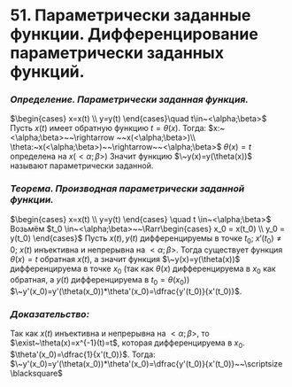 # 51. Параметрически заданные функции. Дифференцирование параметрически заданных функций.

### *Определение. Параметрически заданная функция.*
$\begin{cases}
   x=x(t) \\
   y=y(t) 
\end{cases}\quad t\in~<\alpha;\beta>$
Пусть $x(t)$  имеет обратную функцию $t=\theta(x)$. Тогда:
$x:~<\alpha;\beta>~~\rightarrow ~~x(<\alpha;\beta>)\\
\theta:~x(<\alpha;\beta>)~~\rightarrow~~<\alpha;\beta>$
$\theta(x) = t$ определена на $x(<\alpha;\beta>)$
Значит функцию $\~y(x)=y(\theta(x))$ называют параметрически заданной.

### *Теорема. Производная параметрически заданной функции.*
$\begin{cases}
   x=x(t) \\
   y=y(t)
\end{cases} \quad t \in~<\alpha;\beta>$
Возьмём $t_0 \in~<\alpha;\beta>~~\Rarr\begin{cases}
   x_0 = x(t_0) \\
   y_0 = y(t_0)
\end{cases}$
Пусть $x(t), y(t)$ дифференцируемы в точке $t_0$; $x'(t_0)\ne0$;
$x(t)$ инъективна и непрерывна на $<\alpha;\beta>$. 
Тогда существует функция $\theta(x)=t$ обратная $x(t)$, а значит функция $\~y(x)=y(\theta(x))$ дифференцируема в точке $x_0$ (так как $\theta(x)$ дифференцируема в $x_0$ как обратная, а $y(t)$ дифференцируема в $t_0=\theta(x_0)$)
$\~y'(x_0)=y'(\theta(x_0))*\theta'(x_0)=\dfrac{y'(t_0)}{x'(t_0)}$.

### *Доказательство:*
Так как $x(t)$ инъективна и непрерывна на $<\alpha; \beta>$, то
 $\exist~\theta(x)=x^{-1}(t)=t$, которая дифференцируема в $x_0$.
$\theta'(x_0)=\dfrac{1}{x'(t_0)}$. Тогда:
$\~y'(x_0)=y'(\theta(x_0))*\theta'(x_0)=\dfrac{y'(t_0)}{x'(t_0)}~~\scriptsize \blacksquare$